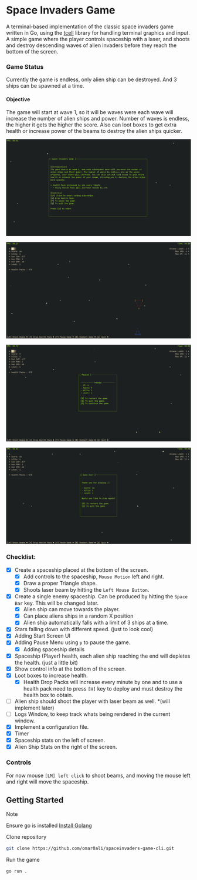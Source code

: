 # Space Invaders Game

A terminal-based implementation of the classic space invaders game written in Go, using the [tcell](https://github.com/gdamore/tcell) library for handling terminal graphics and input. A simple game where the player controls spaceship with a laser, and shoots and destroy descending waves of alien invaders before they reach the bottom of the screen.

### Game Status
Currently the game is endless, only alien ship can be destroyed. And 3 ships can be spawned at a time.

#### Objective
The game will start at wave 1, so it will be waves were each wave will increase the number of alien ships and power. Number of waves is endless, the higher it gets the higher the score. Also can loot boxes to get extra health or increase power of the beams to destroy the alien ships quicker.

![Space Invaders Game (Start Menu)](https://raw.githubusercontent.com/omar0ali/spaceinvaders-game-cli/refs/heads/main/screenshots/spaceinvaders-game-cli-startmenu.png)

![Space Invaders Game (Gameplay 1)](https://raw.githubusercontent.com/omar0ali/spaceinvaders-game-cli/refs/heads/main/screenshots/spaceinvaders-game-cli-gameplay.png)

![Space Invaders Game (Pause)](https://raw.githubusercontent.com/omar0ali/spaceinvaders-game-cli/refs/heads/main/screenshots/spaceinvaders-game-cli-pause.png)

![Space Invaders Game (Game Over)](https://raw.githubusercontent.com/omar0ali/spaceinvaders-game-cli/refs/heads/main/screenshots/spaceinvaders-game-cli-gameover.png)

### Checklist:
- [X] Create a spaceship placed at the bottom of the screen.
    - [X] Add controls to the spaceship, `Mouse Motion` left and right. 
    - [X] Draw a proper Triangle shape.
    - [X] Shoots laser beam by hitting the `Left Mouse Button`.
- [X] Create a single enemy spaceship. Can be produced by hitting the `Space Bar` key. This will be changed later.
    - [X] Alien ship can move towards the player.
    - [X] Can place aliens ships in a random X position
    - [X] Alien ship automatically falls with a limit of 3 ships at a time.
- [X] Stars falling down with different speed. (just to look cool)
- [X] Adding Start Screen UI
- [X] Adding Pause Menu using `p` to pause the game.
    - [X] Adding spaceship details
- [X] Spaceship (Player) health, each alien ship reaching the end will depletes the health. (just a little bit)
- [X] Show control info at the bottom of the screen.
- [X] Loot boxes to increase health.
    - [X] Health Drop Packs will increase every minute by one and to use a health pack need to press `[H]` key to deploy and must destroy the health box to obtain.
- [ ] Alien ship should shoot the player with laser beam as well. *(will implement later)
- [ ] Logs Window, to keep track whats being rendered in the current window.
- [X] Implement a configuration file.
- [X] Timer
- [X] Spaceship stats on the left of screen.
- [X] Alien Ship Stats on the right of the screen.

### Controls
For now mouse `[LM] left click` to shoot beams, and moving the mouse left and right will move the spaceship.

## Getting Started

>[!NOTE]
Ensure go is installed [Install Golang](https://go.dev/doc/install)

Clone repository

```bash
git clone https://github.com/omar0ali/spaceinvaders-game-cli.git
```

Run the game

```bash
go run .
```
